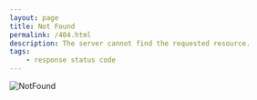 ```yaml
---
layout: page
title: Not Found
permalink: /404.html
description: The server cannot find the requested resource.
tags:
    - response status code
---
```


![NotFound](/assets/img/response_code/404NotFound.png "The server cannot find the requested resource.")
